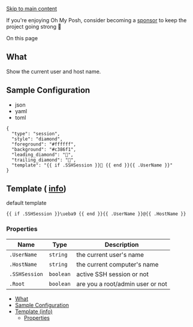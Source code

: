 [Skip to main content](https://ohmyposh.dev/docs/segments/system/session#__docusaurus_skipToContent_fallback)

If you're enjoying Oh My Posh, consider becoming a [sponsor](https://github.com/sponsors/JanDeDobbeleer) to keep the project going strong 💪

On this page

## What [​](https://ohmyposh.dev/docs/segments/system/session\#what "Direct link to What")

Show the current user and host name.

## Sample Configuration [​](https://ohmyposh.dev/docs/segments/system/session\#sample-configuration "Direct link to Sample Configuration")

- json
- yaml
- toml

```codeBlockLines_e6Vv
{
  "type": "session",
  "style": "diamond",
  "foreground": "#ffffff",
  "background": "#c386f1",
  "leading_diamond": "",
  "trailing_diamond": "",
  "template": "{{ if .SSHSession }} {{ end }}{{ .UserName }}"
}

```

## Template ( [info](https://ohmyposh.dev/docs/configuration/templates)) [​](https://ohmyposh.dev/docs/segments/system/session\#template-info "Direct link to template-info")

default template

```codeBlockLines_e6Vv
{{ if .SSHSession }}\ueba9 {{ end }}{{ .UserName }}@{{ .HostName }}

```

### Properties [​](https://ohmyposh.dev/docs/segments/system/session\#properties "Direct link to Properties")

| Name | Type | Description |
| --- | --- | --- |
| `.UserName` | `string` | the current user's name |
| `.HostName` | `string` | the current computer's name |
| `.SSHSession` | `boolean` | active SSH session or not |
| `.Root` | `boolean` | are you a root/admin user or not |

- [What](https://ohmyposh.dev/docs/segments/system/session#what)
- [Sample Configuration](https://ohmyposh.dev/docs/segments/system/session#sample-configuration)
- [Template (info)](https://ohmyposh.dev/docs/segments/system/session#template-info)
  - [Properties](https://ohmyposh.dev/docs/segments/system/session#properties)